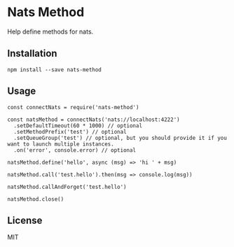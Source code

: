 # Nats Method

Help define methods for nats.

## Installation

```
npm install --save nats-method
```

## Usage

```
const connectNats = require('nats-method')

const natsMethod = connectNats('nats://localhost:4222')
  .setDefaultTimeout(60 * 1000) // optional
  .setMethodPrefix('test') // optional
  .setQueueGroup('test') // optional, but you should provide it if you want to launch multiple instances.
  .on('error', console.error) // optional
    
natsMethod.define('hello', async (msg) => 'hi ' + msg)

natsMethod.call('test.hello').then(msg => console.log(msg))

natsMethod.callAndForget('test.hello')

natsMethod.close()
```

## License

MIT